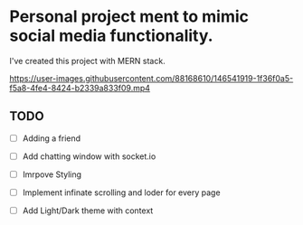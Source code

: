
# Personal project ment to mimic social media functionality.
I've created this project with MERN stack.

https://user-images.githubusercontent.com/88168610/146541919-1f36f0a5-f5a8-4fe4-8424-b2339a833f09.mp4


## TODO
- [ ] Adding a friend
- [ ] Add chatting window with socket.io
- [ ] Imrpove Styling
- [ ] Implement infinate scrolling and loder for every page
- [ ] Add Light/Dark theme with context
 

